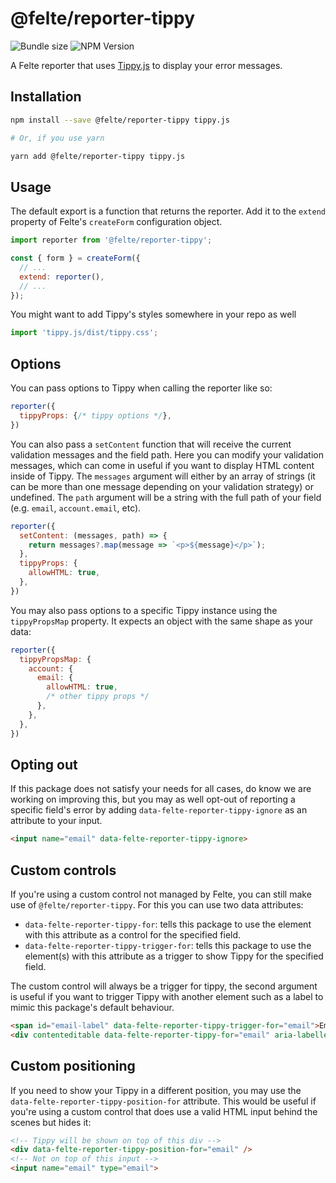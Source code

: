 # @felte/reporter-tippy

![Bundle size](https://img.shields.io/bundlephobia/min/@felte/reporter-tippy)
![NPM Version](https://img.shields.io/npm/v/@felte/reporter-tippy)

A Felte reporter that uses [Tippy.js](https://atomiks.github.io/tippyjs/) to display your error messages.

## Installation

```sh
npm install --save @felte/reporter-tippy tippy.js

# Or, if you use yarn

yarn add @felte/reporter-tippy tippy.js
```

## Usage

The default export is a function that returns the reporter. Add it to the `extend` property of Felte's `createForm` configuration object.

```javascript
import reporter from '@felte/reporter-tippy';

const { form } = createForm({
  // ...
  extend: reporter(),
  // ...
});
```

You might want to add Tippy's styles somewhere in your repo as well

```javascript
import 'tippy.js/dist/tippy.css';
```

## Options

You can pass options to Tippy when calling the reporter like so:

```javascript
reporter({
  tippyProps: {/* tippy options */},
})
```

You can also pass a `setContent` function that will receive the current validation messages and the field path. Here you can modify your validation messages, which can come in useful if you want to display HTML content inside of Tippy. The `messages` argument will either by an array of strings (it can be more than one message depending on your validation strategy) or undefined. The `path` argument will be a string with the full path of your field (e.g. `email`, `account.email`, etc).

```javascript
reporter({
  setContent: (messages, path) => {
    return messages?.map(message => `<p>${message}</p>`);
  },
  tippyProps: {
    allowHTML: true,
  },
})
```

You may also pass options to a specific Tippy instance using the `tippyPropsMap` property. It expects an object with the same shape as your data:

```javascript
reporter({
  tippyPropsMap: {
    account: {
      email: {
        allowHTML: true,
        /* other tippy props */
      },
    },
  },
})
```

## Opting out

If this package does not satisfy your needs for all cases, do know we are working on improving this, but you may as well opt-out of reporting a specific field's error by adding `data-felte-reporter-tippy-ignore` as an attribute to your input.

```html
<input name="email" data-felte-reporter-tippy-ignore>
```

## Custom controls

If you're using a custom control not managed by Felte, you can still make use of `@felte/reporter-tippy`. For this you can use two data attributes:

- `data-felte-reporter-tippy-for`: tells this package to use the element with this attribute as a control for the specified field.
- `data-felte-reporter-tippy-trigger-for`: tells this package to use the element(s) with this attribute as a trigger to show Tippy for the specified field.

The custom control will always be a trigger for tippy, the second argument is useful if you want to trigger Tippy with another element such as a label to mimic this package's default behaviour.

```html
<span id="email-label" data-felte-reporter-tippy-trigger-for="email">Email:</span>
<div contenteditable data-felte-reporter-tippy-for="email" aria-labelledby="email-label" />
```

## Custom positioning

If you need to show your Tippy in a different position, you may use the `data-felte-reporter-tippy-position-for` attribute. This would be useful if you're using a custom control that does use a valid HTML input behind the scenes but hides it:

```html
<!-- Tippy will be shown on top of this div -->
<div data-felte-reporter-tippy-position-for="email" />
<!-- Not on top of this input -->
<input name="email" type="email">
```
